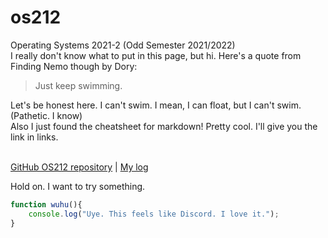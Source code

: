---
---
# os212
Operating Systems 2021-2 (Odd Semester 2021/2022)  <br />
I really don't know what to put in this page, but hi. Here's a quote from Finding Nemo though by Dory:  <br />
> Just keep swimming.

Let's be honest here. I can't swim. I mean, I can float, but I can't swim. (Pathetic. I know)  <br />
Also I just found the cheatsheet for markdown! Pretty cool. I'll give you the link in links.  <br /><br />

[GitHub OS212 repository](https://github.com/huanis/os212/) | [My log](https://huanis.github.io/os212/TXT/mylog.txt)

Hold on. I want to try something.
```javascript
function wuhu(){
    console.log("Uye. This feels like Discord. I love it.");
}
```
